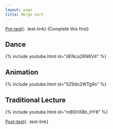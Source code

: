 ```yaml
---
layout: page
title: Merge Sort
---
```


[Pre-test](pre-test){: .test-link} (Complete this first)

## Dance

{% include youtube.html id="dENca26N6V4" %}

## Animation

{% include youtube.html id="5Z9dn2WTg9o" %}

## Traditional Lecture

{% include youtube.html id="mB5HXBb_HY8" %}

[Post-test](post-test){: .test-link}
